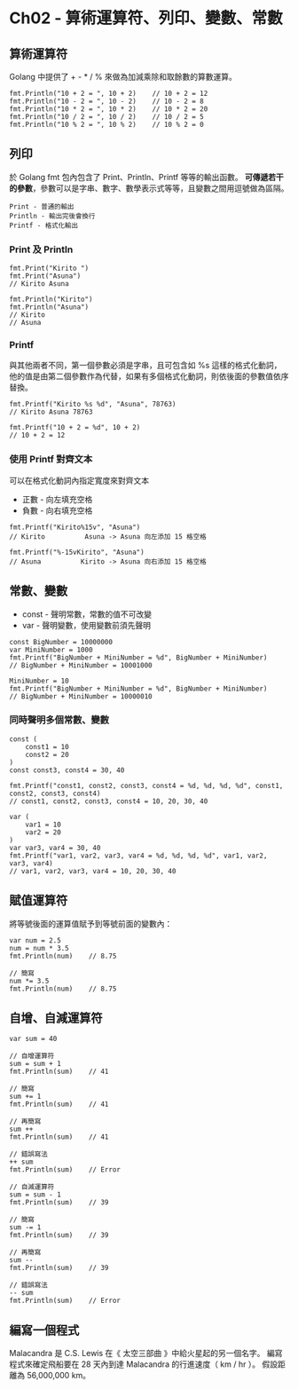 # Ch02 - 算術運算符、列印、變數、常數

## 算術運算符
Golang 中提供了 + - * / % 來做為加減乘除和取餘數的算數運算。
```go=
fmt.Println("10 + 2 = ", 10 + 2)	// 10 + 2 = 12
fmt.Println("10 - 2 = ", 10 - 2)	// 10 - 2 = 8
fmt.Println("10 * 2 = ", 10 * 2)	// 10 * 2 = 20
fmt.Println("10 / 2 = ", 10 / 2)	// 10 / 2 = 5
fmt.Println("10 % 2 = ", 10 % 2)	// 10 % 2 = 0
```

## 列印
於 Golang fmt 包內包含了 Print、Println、Printf 等等的輸出函數。
**可傳遞若干的參數**，參數可以是字串、數字、數學表示式等等，且變數之間用逗號做為區隔。
```
Print - 普通的輸出
Println - 輸出完後會換行
Printf - 格式化輸出
```
### Print 及 Println
```go=
fmt.Print("Kirito ")
fmt.Print("Asuna")
// Kirito Asuna

fmt.Println("Kirito")
fmt.Println("Asuna")
// Kirito
// Asuna
```
### Printf
與其他兩者不同，第一個參數必須是字串，且可包含如 %s 這樣的格式化動詞，他的值是由第二個參數作為代替，如果有多個格式化動詞，則依後面的參數值依序替換。
```go=
fmt.Printf("Kirito %s %d", "Asuna", 78763)
// Kirito Asuna 78763

fmt.Printf("10 + 2 = %d", 10 + 2)
// 10 + 2 = 12
```
### 使用 Printf 對齊文本
可以在格式化動詞內指定寬度來對齊文本
* 正數 - 向左填充空格
* 負數 - 向右填充空格
```go=
fmt.Printf("Kirito%15v", "Asuna")
// Kirito          Asuna -> Asuna 向左添加 15 格空格

fmt.Printf("%-15vKirito", "Asuna")
// Asuna          Kirito -> Asuna 向右添加 15 格空格
```

## 常數、變數
* const - 聲明常數，常數的值不可改變
* var - 聲明變數，使用變數前須先聲明
```go=
const BigNumber = 10000000
var MiniNumber = 1000
fmt.Printf("BigNumber + MiniNumber = %d", BigNumber + MiniNumber)
// BigNumber + MiniNumber = 10001000

MiniNumber = 10
fmt.Printf("BigNumber + MiniNumber = %d", BigNumber + MiniNumber)
// BigNumber + MiniNumber = 10000010
```

### 同時聲明多個常數、變數
```go=
const (
    const1 = 10
    const2 = 20
)
const const3, const4 = 30, 40

fmt.Printf("const1, const2, const3, const4 = %d, %d, %d, %d", const1, const2, const3, const4)
// const1, const2, const3, const4 = 10, 20, 30, 40

var (
    var1 = 10
    var2 = 20
)
var var3, var4 = 30, 40
fmt.Printf("var1, var2, var3, var4 = %d, %d, %d, %d", var1, var2, var3, var4)
// var1, var2, var3, var4 = 10, 20, 30, 40
```

## 賦值運算符
將等號後面的運算值賦予到等號前面的變數內：
```go=
var num = 2.5
num = num * 3.5
fmt.Println(num)    // 8.75

// 簡寫
num *= 3.5
fmt.Println(num)    // 8.75
```

## 自增、自減運算符
```go=
var sum = 40

// 自增運算符
sum = sum + 1
fmt.Println(sum)	// 41

// 簡寫
sum += 1
fmt.Println(sum)	// 41

// 再簡寫
sum ++
fmt.Println(sum)	// 41

// 錯誤寫法
++ sum
fmt.Println(sum)	// Error

// 自減運算符
sum = sum - 1
fmt.Println(sum)	// 39

// 簡寫
sum -= 1
fmt.Println(sum)	// 39

// 再簡寫
sum --
fmt.Println(sum)	// 39

// 錯誤寫法
-- sum
fmt.Println(sum)	// Error
```

## 編寫一個程式
Malacandra 是 C.S. Lewis 在《 太空三部曲 》中給火星起的另一個名字。
編寫程式來確定飛船要在 28 天內到達 Malacandra 的行進速度（ km / hr ）。
假設距離為 56,000,000 km。